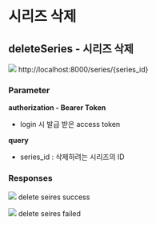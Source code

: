 # 시리즈 삭제

## deleteSeries - 시리즈 삭제

<img src="https://img.shields.io/badge/DELETE-red?style=plastic&logo=appveyor&logo=DELETE"/> http://localhost:8000/series/{series_id}

### Parameter

**authorization - Bearer Token**

- login 시 발급 받은 access token

**query**

- series_id : 삭제하려는 시리즈의 ID

### Responses

<img src="https://img.shields.io/badge/200-519800?style=plastic&logo=appveyor&logo=200"/> delete seires success

<img src="https://img.shields.io/badge/403-DB3A00?style=plastic&logo=appveyor&logo=403"/> delete seires failed
